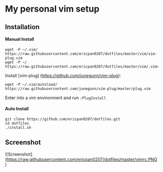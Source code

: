 # My personal vim setup

## Installation

#### Manual Install
```shell
wget -P ~/.vim/ https://raw.githubusercontent.com/ericpan0207/dotfiles/master/vim/vim-plug.vim
wget -P ~/ https://raw.githubusercontent.com/ericpan0207/dotfiles/master/vim/.vimrc
```
Install [vim-plug] (https://github.com/junegunn/vim-plug):
```shell
wget -P ~/.vim/autoload/ https://raw.githubusercontent.com/junegunn/vim-plug/master/plug.vim
```
Enter into a vim environment and run `:PlugInstall`

#### Auto Install
```shell
git clone https://github.com/ericpan0207/dotfiles.git
cd dotfiles
./install.sh
```

## Screenshot
![Screenshot] (https://raw.githubusercontent.com/ericpan0207/dotfiles/master/vimrc.PNG)
